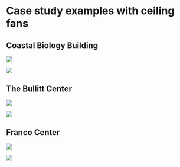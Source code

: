 # Case study examples with ceiling fans

## Coastal Biology Building

![](<../.gitbook/assets/0 (38).png>)



![](<../.gitbook/assets/1 (38).png>)



## The Bullitt Center

![](<../.gitbook/assets/2 (17).png>)



![](<../.gitbook/assets/3 (19).png>)



## Franco Center

![](<../.gitbook/assets/4 (14).png>)



![](<../.gitbook/assets/5 (11).png>)
